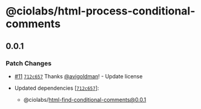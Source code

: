 # @ciolabs/html-process-conditional-comments

## 0.0.1

### Patch Changes

- [#11](https://github.com/customerio/ciolabs/pull/11) [`712c657`](https://github.com/customerio/ciolabs/commit/712c657909b6f9dddf6e79cc0bd2d6c1978cb110) Thanks [@avigoldman](https://github.com/avigoldman)! - Update license

- Updated dependencies [[`712c657`](https://github.com/customerio/ciolabs/commit/712c657909b6f9dddf6e79cc0bd2d6c1978cb110)]:
  - @ciolabs/html-find-conditional-comments@0.0.1
